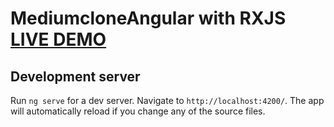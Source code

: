 # MediumcloneAngular with RXJS [LIVE DEMO](https://sviut.github.io/mediumclode-angular/)

## Development server

Run `ng serve` for a dev server. Navigate to `http://localhost:4200/`. The app will automatically reload if you change
any of the source files.
